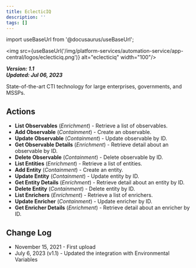 ```yaml
---
title: EclecticIQ
description: ''
tags: []
---
```

import useBaseUrl from '@docusaurus/useBaseUrl';

<img src={useBaseUrl('/img/platform-services/automation-service/app-central/logos/eclecticiq.png')} alt="eclecticiq" width="100"/>

***Version: 1.1  
Updated: Jul 06, 2023***

State-of-the-art CTI technology for large enterprises, governments, and MSSPs.

## Actions

* **List Observables** (*Enrichment*) - Retrieve a list of observables.
* **Add Observable** (*Containment*) - Create an observable.
* **Update Observable** (*Containment*) - Update observable by ID.
* **Get Observable Details** (*Enrichment*) - Retrieve detail about an observable by ID.
* **Delete Observable** (*Containment*) - Delete observable by ID.
* **List Entities** (*Enrichment*) - Retrieve a list of entities.
* **Add Entity** (*Containment*) - Create an entity.
* **Update Entity** (*Containment*) - Update entity by ID.
* **Get Entity Details** (*Enrichment*) - Retrieve detail about an entity by ID.
* **Delete Entity** (*Containment*) - Delete entity by ID.
* **List Enrichers** (*Enrichment*) - Retrieve a list of enrichers.
* **Update Enricher** (*Containment*) - Update enricher by ID.
* **Get Enricher Details** (*Enrichment*) - Retrieve detail about an enricher by ID.

## Change Log

* November 15, 2021 - First upload
* July 6, 2023 (v1.1) - Updated the integration with Environmental Variables
